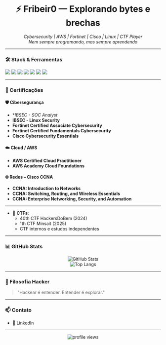<h1 align="center">⚡ Fribeir0 — Explorando bytes e brechas</h1>

<p align="center">
  <i>Cybersecurity | AWS | Fortinet | Cisco | Linux | CTF Player</i><br>
  <i>Nem sempre programando, mas sempre aprendendo</i>
</p>

---

### 🛠️ Stack & Ferramentas

<p align="left">
  <img src="https://img.shields.io/badge/Linux-%23323330.svg?style=for-the-badge&logo=linux&logoColor=white"/>
  <img src="https://img.shields.io/badge/AWS-%23FF9900.svg?style=for-the-badge&logo=amazonaws&logoColor=white"/>
  <img src="https://img.shields.io/badge/Fortinet-%23EE1D23.svg?style=for-the-badge&logo=fortinet&logoColor=white"/>
  <img src="https://img.shields.io/badge/Cisco-%230074C1.svg?style=for-the-badge&logo=cisco&logoColor=white"/>
  <img src="https://img.shields.io/badge/Golang-%2300ADD8.svg?style=for-the-badge&logo=go&logoColor=white"/>
  <img src="https://img.shields.io/badge/Bash-%23121011.svg?style=for-the-badge&logo=gnu-bash&logoColor=white"/>
  <img src="https://img.shields.io/badge/CTF%20Player-%23f13a13.svg?style=for-the-badge&logo=hackthebox&logoColor=white"/>
</p>

---

### 📜 Certificações

#### 🛡️ **Cibersegurança**
- **IBSEC - *SOC Analyst**
- **IBSEC - Linux Security**
- **Fortinet Certified Associate Cybersecurity**
- **Fortinet Certified Fundamentals Cybersecurity**
- **Cisco Cybersecurity Essentials**

#### ☁️ **Cloud / AWS**
- **AWS Certified Cloud Practitioner**
- **AWS Academy Cloud Foundations**

#### 🌐 **Redes – Cisco CCNA**
- **CCNA: Introduction to Networks**
- **CCNA: Switching, Routing, and Wireless Essentials**
- **CCNA: Enterprise Networking, Security, and Automation**

---

- 🧩 **CTFs**:
  - 40th CTF HackersDoBem (2024)
  - 1th CTF Minsait (2025)
  - CTF internos e estudos independentes

---

### 📊 GitHub Stats

<p align="center">
  <img src="https://github-readme-stats.vercel.app/api?username=fribeir0&show_icons=true&theme=radical" alt="GitHub Stats"/>
  <br>
  <img src="https://github-readme-stats.vercel.app/api/top-langs/?username=fribeir0&layout=compact&theme=radical" alt="Top Langs"/>
</p>

---

### 🧠 Filosofia Hacker

> "Hackear é entender. Entender é explorar."

---

### 📫 Contato

- 💼 [LinkedIn](#)

---

<p align="center">
  <img src="https://komarev.com/ghpvc/?username=fribeir0&style=flat-square&color=green" alt="profile views" />
</p>
